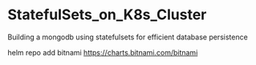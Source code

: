 # StatefulSets_on_K8s_Cluster
Building a mongodb using statefulsets for efficient database persistence

helm repo add bitnami https://charts.bitnami.com/bitnami


